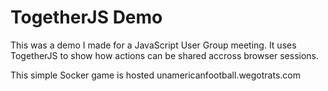 TogetherJS Demo
==================

This was a demo I made for a JavaScript User Group meeting. It uses TogetherJS to show how actions can be shared accross browser sessions.

This simple Socker game is hosted unamericanfootball.wegotrats.com

